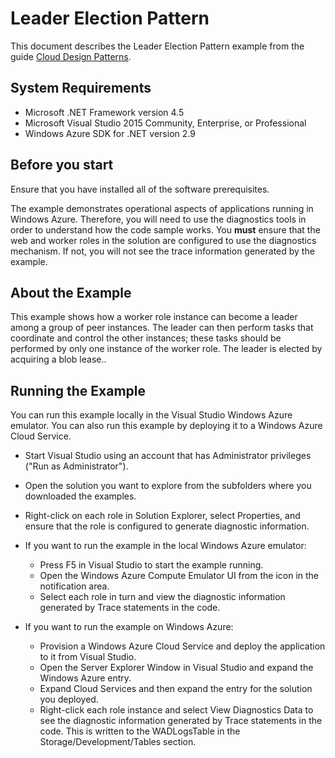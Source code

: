 ﻿# Leader Election Pattern

This document describes the Leader Election Pattern example from the guide [Cloud Design Patterns](http://aka.ms/Cloud-Design-Patterns).

## System Requirements

* Microsoft .NET Framework version 4.5
* Microsoft Visual Studio 2015 Community, Enterprise, or Professional
* Windows Azure SDK for .NET version 2.9

## Before you start

Ensure that you have installed all of the software prerequisites.

The example demonstrates operational aspects of applications running in Windows Azure. Therefore, you will need to use the diagnostics tools in order to understand how the code sample works. You **must** ensure that the web and worker roles in the solution are configured to use the diagnostics mechanism. If not, you will not see the trace information generated by the example.

## About the Example

This example shows how a worker role instance can become a leader among a group of peer instances. The leader can then perform tasks that coordinate and control the other instances; these tasks should be performed by only one instance of the worker role. The leader is elected by acquiring a blob lease..


## Running the Example

You can run this example locally in the Visual Studio Windows Azure emulator. You can also run this example by deploying it to a Windows Azure Cloud Service.


* Start Visual Studio using an account that has Administrator privileges ("Run as Administrator").
* Open the solution you want to explore from the subfolders where you downloaded the examples.
* Right-click on each role in Solution Explorer, select Properties, and ensure that the role is configured to generate diagnostic information.

* If you want to run the example in the local Windows Azure emulator:
	* Press F5 in Visual Studio to start the example running.
	* Open the Windows Azure Compute Emulator UI from the icon in the notification area.
	* Select each role in turn and view the diagnostic information generated by Trace statements in the code.
* If you want to run the example on Windows Azure:
	* Provision a Windows Azure Cloud Service and deploy the application to it from Visual Studio.
	* Open the Server Explorer Window in Visual Studio and expand the Windows Azure entry.
	* Expand Cloud Services and then expand the entry for the solution you deployed.
	* Right-click each role instance and select View Diagnostics Data to see the diagnostic information generated by Trace statements in the code. This is written to the WADLogsTable in the Storage/Development/Tables section.
